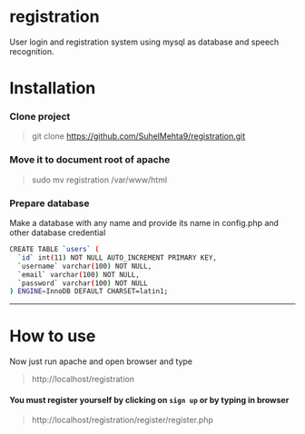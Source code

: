# registration
User login and registration system using mysql as database and speech recognition.

# Installation

### Clone project
> git clone https://github.com/SuhelMehta9/registration.git

### Move it to document root of apache
> sudo mv registration /var/www/html

### Prepare database
Make a database with any name and provide its name in config.php and other database credential
``` bash
CREATE TABLE `users` (
  `id` int(11) NOT NULL AUTO_INCREMENT PRIMARY KEY,
  `username` varchar(100) NOT NULL,
  `email` varchar(100) NOT NULL,
  `password` varchar(100) NOT NULL
) ENGINE=InnoDB DEFAULT CHARSET=latin1;
```
---
# How to use
Now just run apache and open browser and type
> http://localhost/registration

#### You must register yourself by clicking on `sign up` or by typing in browser
> http://localhost/registration/register/register.php
